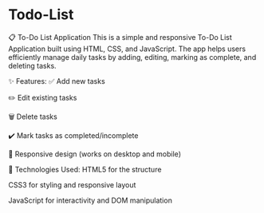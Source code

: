 # Todo-List
📋 To-Do List Application This is a simple and responsive To-Do List Application built using HTML, CSS, and JavaScript. The app helps users efficiently manage daily tasks by adding, editing, marking as complete, and deleting tasks.

✨ Features:
✅ Add new tasks

✏️ Edit existing tasks

🗑️ Delete tasks

✔️ Mark tasks as completed/incomplete

📱 Responsive design (works on desktop and mobile)


🚀 Technologies Used:
HTML5 for the structure

CSS3 for styling and responsive layout

JavaScript for interactivity and DOM manipulation
